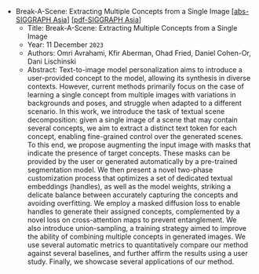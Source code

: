 * Break-A-Scene: Extracting Multiple Concepts from a Single Image
    [[abs-SIGGRAPH Asia](https://dl.acm.org/doi/10.1145/3610548.3618154)]
    [[pdf-SIGGRAPH Asia](https://dl.acm.org/doi/pdf/10.1145/3610548.3618154)]
    * Title: Break-A-Scene: Extracting Multiple Concepts from a Single Image
    * Year: 11 December `2023`
    * Authors: Omri Avrahami, Kfir Aberman, Ohad Fried, Daniel Cohen-Or, Dani Lischinski
    * Abstract: Text-to-image model personalization aims to introduce a user-provided concept to the model, allowing its synthesis in diverse contexts. However, current methods primarily focus on the case of learning a single concept from multiple images with variations in backgrounds and poses, and struggle when adapted to a different scenario. In this work, we introduce the task of textual scene decomposition: given a single image of a scene that may contain several concepts, we aim to extract a distinct text token for each concept, enabling fine-grained control over the generated scenes. To this end, we propose augmenting the input image with masks that indicate the presence of target concepts. These masks can be provided by the user or generated automatically by a pre-trained segmentation model. We then present a novel two-phase customization process that optimizes a set of dedicated textual embeddings (handles), as well as the model weights, striking a delicate balance between accurately capturing the concepts and avoiding overfitting. We employ a masked diffusion loss to enable handles to generate their assigned concepts, complemented by a novel loss on cross-attention maps to prevent entanglement. We also introduce union-sampling, a training strategy aimed to improve the ability of combining multiple concepts in generated images. We use several automatic metrics to quantitatively compare our method against several baselines, and further affirm the results using a user study. Finally, we showcase several applications of our method.
